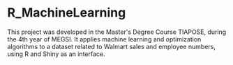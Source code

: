 # R_MachineLearning
This project was developed in the Master's Degree Course TIAPOSE, during the 4th year of MEGSI. It applies machine learning and optimization algorithms to a dataset related to Walmart sales and employee numbers, using R and Shiny as an interface.
